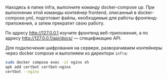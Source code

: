 Находясь в папке infra, выполните команду docker-compose up.
При выполнении этой команды контейнер frontend, описанный в docker-compose.yml, подготовит файлы, необходимые для работы фронтенд-приложения, а затем прекратит свою работу.

По адресу http://127.0.0.1 изучите фронтенд веб-приложения, а по адресу http://127.0.0.1/api/docs/ — спецификацию API. 

Для подключения шифрования на сервере, разворачиваем контейнеры через docker compose и выполняем из директори `infra`:

```bash
sudo docker compose exec -it nginx sh
apk add certbot certbot-nginx
certbot --nginx
```
